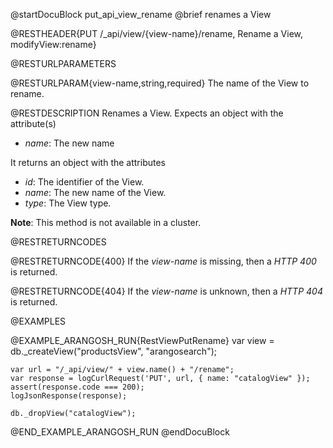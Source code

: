 @startDocuBlock put_api_view_rename
@brief renames a View

@RESTHEADER{PUT /_api/view/{view-name}/rename, Rename a View, modifyView:rename}

@RESTURLPARAMETERS

@RESTURLPARAM{view-name,string,required}
The name of the View to rename.

@RESTDESCRIPTION
Renames a View. Expects an object with the attribute(s)
- *name*: The new name

It returns an object with the attributes
- *id*: The identifier of the View.
- *name*: The new name of the View.
- *type*: The View type.

**Note**: This method is not available in a cluster.

@RESTRETURNCODES

@RESTRETURNCODE{400}
If the *view-name* is missing, then a *HTTP 400* is returned.

@RESTRETURNCODE{404}
If the *view-name* is unknown, then a *HTTP 404* is returned.

@EXAMPLES

@EXAMPLE_ARANGOSH_RUN{RestViewPutRename}
    var view = db._createView("productsView", "arangosearch");

    var url = "/_api/view/" + view.name() + "/rename";
    var response = logCurlRequest('PUT', url, { name: "catalogView" });
    assert(response.code === 200);
    logJsonResponse(response);

    db._dropView("catalogView");
@END_EXAMPLE_ARANGOSH_RUN
@endDocuBlock
